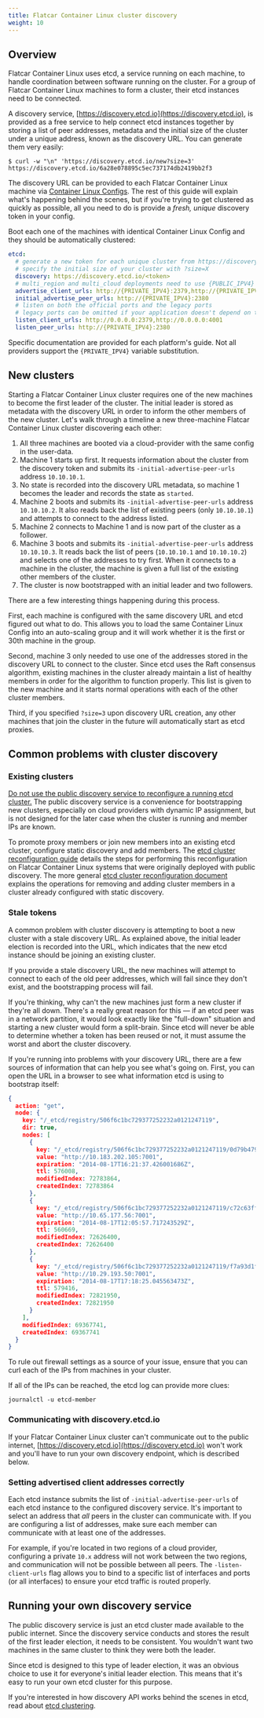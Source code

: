 ```yaml
---
title: Flatcar Container Linux cluster discovery
weight: 10
---
```


## Overview

Flatcar Container Linux uses etcd, a service running on each machine, to handle coordination between software running on the cluster. For a group of Flatcar Container Linux machines to form a cluster, their etcd instances need to be connected.

A discovery service, [https://discovery.etcd.io](https://discovery.etcd.io), is provided as a free service to help connect etcd instances together by storing a list of peer addresses, metadata and the initial size of the cluster under a unique address, known as the discovery URL. You can generate them very easily:

```shell
$ curl -w "\n" 'https://discovery.etcd.io/new?size=3'
https://discovery.etcd.io/6a28e078895c5ec737174db2419bb2f3
```

The discovery URL can be provided to each Flatcar Container Linux machine via [Container Linux Configs](provisioning.md). The rest of this guide will explain what's happening behind the scenes, but if you're trying to get clustered as quickly as possible, all you need to do is provide a _fresh, unique_ discovery token in your config.

Boot each one of the machines with identical Container Linux Config and they should be automatically clustered:

```yaml
etcd:
  # generate a new token for each unique cluster from https://discovery.etcd.io/new?size=3
  # specify the initial size of your cluster with ?size=X
  discovery: https://discovery.etcd.io/<token>
  # multi_region and multi_cloud deployments need to use {PUBLIC_IPV4}
  advertise_client_urls: http://{PRIVATE_IPV4}:2379,http://{PRIVATE_IPV4}:4001
  initial_advertise_peer_urls: http://{PRIVATE_IPV4}:2380
  # listen on both the official ports and the legacy ports
  # legacy ports can be omitted if your application doesn't depend on them
  listen_client_urls: http://0.0.0.0:2379,http://0.0.0.0:4001
  listen_peer_urls: http://{PRIVATE_IPV4}:2380
```

Specific documentation are provided for each platform's guide. Not all providers support the `{PRIVATE_IPV4}` variable substitution.

## New clusters

Starting a Flatcar Container Linux cluster requires one of the new machines to become the first leader of the cluster. The initial leader is stored as metadata with the discovery URL in order to inform the other members of the new cluster. Let's walk through a timeline a new three-machine Flatcar Container Linux cluster discovering each other:

1. All three machines are booted via a cloud-provider with the same config in the user-data.
2. Machine 1 starts up first. It requests information about the cluster from the discovery token and submits its `-initial-advertise-peer-urls` address `10.10.10.1`.
3. No state is recorded into the discovery URL metadata, so machine 1 becomes the leader and records the state as `started`.
4. Machine 2 boots and submits its `-initial-advertise-peer-urls` address `10.10.10.2`. It also reads back the list of existing peers (only `10.10.10.1`) and attempts to connect to the address listed.
5. Machine 2 connects to Machine 1 and is now part of the cluster as a follower.
6. Machine 3 boots and submits its `-initial-advertise-peer-urls` address `10.10.10.3`. It reads back the list of peers (`10.10.10.1` and `10.10.10.2`) and selects one of the addresses to try first. When it connects to a machine in the cluster, the machine is given a full list of the existing other members of the cluster.
7. The cluster is now bootstrapped with an initial leader and two followers.

There are a few interesting things happening during this process.

First, each machine is configured with the same discovery URL and etcd figured out what to do. This allows you to load the same Container Linux Config into an auto-scaling group and it will work whether it is the first or 30th machine in the group.

Second, machine 3 only needed to use one of the addresses stored in the discovery URL to connect to the cluster. Since etcd uses the Raft consensus algorithm, existing machines in the cluster already maintain a list of healthy members in order for the algorithm to function properly. This list is given to the new machine and it starts normal operations with each of the other cluster members.

Third, if you specified `?size=3` upon discovery URL creation, any other machines that join the cluster in the future will automatically start as etcd proxies.

## Common problems with cluster discovery

### Existing clusters

[Do not use the public discovery service to reconfigure a running etcd cluster.][etcd-reconf-no-disc] The public discovery service is a convenience for bootstrapping new clusters, especially on cloud providers with dynamic IP assignment, but is not designed for the later case when the cluster is running and member IPs are known.

To promote proxy members or join new members into an existing etcd cluster, configure static discovery and add members. The [etcd cluster reconfiguration guide][etcd-reconf-on-flatcar] details the steps for performing this reconfiguration on Flatcar Container Linux systems that were originally deployed with public discovery. The more general [etcd cluster reconfiguration document][etcd-reconf] explains the operations for removing and adding cluster members in a cluster already configured with static discovery.

### Stale tokens

A common problem with cluster discovery is attempting to boot a new cluster with a stale discovery URL. As explained above, the initial leader election is recorded into the URL, which indicates that the new etcd instance should be joining an existing cluster.

If you provide a stale discovery URL, the new machines will attempt to connect to each of the old peer addresses, which will fail since they don't exist, and the bootstrapping process will fail.

If you're thinking, why can't the new machines just form a new cluster if they're all down. There's a really great reason for this &mdash; if an etcd peer was in a network partition, it would look exactly like the "full-down" situation and starting a new cluster would form a split-brain. Since etcd will never be able to determine whether a token has been reused or not, it must assume the worst and abort the cluster discovery.

If you're running into problems with your discovery URL, there are a few sources of information that can help you see what's going on. First, you can open the URL in a browser to see what information etcd is using to bootstrap itself:

```json
{
  action: "get",
  node: {
    key: "/_etcd/registry/506f6c1bc729377252232a0121247119",
    dir: true,
    nodes: [
      {
        key: "/_etcd/registry/506f6c1bc729377252232a0121247119/0d79b4791be9688332cc05367366551e",
        value: "http://10.183.202.105:7001",
        expiration: "2014-08-17T16:21:37.426001686Z",
        ttl: 576008,
        modifiedIndex: 72783864,
        createdIndex: 72783864
      },
      {
        key: "/_etcd/registry/506f6c1bc729377252232a0121247119/c72c63ffce6680737ea2b670456aaacd",
        value: "http://10.65.177.56:7001",
        expiration: "2014-08-17T12:05:57.717243529Z",
        ttl: 560669,
        modifiedIndex: 72626400,
        createdIndex: 72626400
      },
      {
        key: "/_etcd/registry/506f6c1bc729377252232a0121247119/f7a93d1f0cd4d318c9ad0b624afb9cf9",
        value: "http://10.29.193.50:7001",
        expiration: "2014-08-17T17:18:25.045563473Z",
        ttl: 579416,
        modifiedIndex: 72821950,
        createdIndex: 72821950
      }
    ],
    modifiedIndex: 69367741,
    createdIndex: 69367741
  }
}
```

To rule out firewall settings as a source of your issue, ensure that you can curl each of the IPs from machines in your cluster.

If all of the IPs can be reached, the etcd log can provide more clues:

```shell
journalctl -u etcd-member
```

### Communicating with discovery.etcd.io

If your Flatcar Container Linux cluster can't communicate out to the public internet, [https://discovery.etcd.io](https://discovery.etcd.io) won't work and you'll have to run your own discovery endpoint, which is described below.

### Setting advertised client addresses correctly

Each etcd instance submits the list of `-initial-advertise-peer-urls` of each etcd instance to the configured discovery service. It's important to select an address that *all* peers in the cluster can communicate with. If you are configuring a list of addresses, make sure each member can communicate with at least one of the addresses.

For example, if you're located in two regions of a cloud provider, configuring a private `10.x` address will not work between the two regions, and communication will not be possible between all peers. The `-listen-client-urls` flag allows you to bind to a specific list of interfaces and ports (or all interfaces) to ensure your etcd traffic is routed properly.

## Running your own discovery service

The public discovery service is just an etcd cluster made available to the public internet. Since the discovery service conducts and stores the result of the first leader election, it needs to be consistent. You wouldn't want two machines in the same cluster to think they were both the leader.

Since etcd is designed to this type of leader election, it was an obvious choice to use it for everyone's initial leader election. This means that it's easy to run your own etcd cluster for this purpose.

If you're interested in how discovery API works behind the scenes in etcd, read about [etcd clustering](https://github.com/flatcar-linux/etcd/blob/master/Documentation/op-guide/clustering.md).

[etcd-reconf]: https://github.com/flatcar-linux/etcd/blob/master/Documentation/op-guide/runtime-configuration.md
[etcd-reconf-no-disc]: https://github.com/flatcar-linux/etcd/blob/master/Documentation/op-guide/runtime-reconf-design.md#do-not-use-public-discovery-service-for-runtime-reconfiguration
[etcd-reconf-on-flatcar]: https://github.com/coreos/docs/blob/master/etcd/etcd-live-cluster-reconfiguration.md
